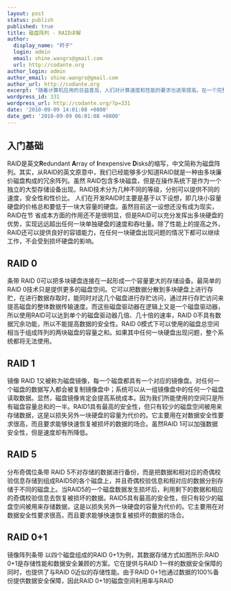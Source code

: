 ```yaml
---
layout: post
status: publish
published: true
title: 磁盘阵列 - RAID详解
author:
  display_name: "莳子"
  login: admin
  email: shine.wangrs@gmail.com
  url: http://codante.org
author_login: admin
author_email: shine.wangrs@gmail.com
author_url: http://codante.org
excerpt: "随着计算机应用的日益普及，人们对计算速度和性能的要求也逐渐提高。在一个完整的计算机系统中，CPU和内存的作用固然重要，但是数据存储设备性能的好坏和速度的快慢也直接影响到整个系统的表现。RAID技术起初主要应用于服务器高端市场，但是随着个人用户市场的成熟和发展，正不断向低端市场靠拢，从而为用户提供了一种既可以提升硬盘速度，又能够确保数据安全性的良好的解决方案。"
wordpress_id: 331
wordpress_url: http://codante.org/?p=331
date: '2010-09-09 14:01:08 +0800'
date_gmt: '2010-09-09 06:01:08 +0800'
---
```


## 入门基础

RAID是英文**R**edundant **A**rray of **I**nexpensive  **D**isks的缩写，中文简称为磁盘阵列。其实，从RAID的英文原意中，我们已经能够多少知道RAID就是一种由多块廉价磁盘构成的冗余阵列。虽然 RAID包含多块磁盘，但是在操作系统下是作为一个独立的大型存储设备出现。RAID技术分为几种不同的等级，分别可以提供不同的速度，安全性和性价比。
人们在开发RAID时主要是基于以下设想，即几块小容量硬盘的价格总和要低于一块大容量的硬盘。虽然目前这一设想还没有成为现实，RAID在节 省成本方面的作用还不是很明显，但是RAID可以充分发挥出多块硬盘的优势，实现远远超出任何一块单独硬盘的速度和吞吐量。除了性能上的提高之外，RAID还可以提供良好的容错能力，在任何一块硬盘出现问题的情况下都可以继续工作，不会受到损坏硬盘的影响。

## RAID 0

条带
RAID 0可以把多块硬盘连接在一起形成一个容量更大的存储设备。最简单的RAID 0技术只是提供更多的磁盘空间。它可以把数据分散到多块硬盘上进行存贮，在进行数据存取时，能同时对这几个磁盘进行存贮访问，通过并行存贮访问来提高磁盘的整体数据传输速度。而这些磁盘驱动器在逻辑上又是一个磁盘驱动器，所以使用RAID可以达到单个的磁盘驱动器几倍、几十倍的速率，RAID 0不具有数据冗余功能，所以不能提高数据的安全性。RAID 0模式下可以使用的磁盘总空间相当于组成阵列的两块磁盘的容量之和。如果其中任何一块硬盘出现问题，整个系统都将无法使用。

## RAID 1

镜像
RAID 1又被称为磁盘镜像，每一个磁盘都具有一个对应的镜像盘。对任何一个磁盘的数据写入都会被复制镜像盘中；系统可以从一组镜像盘中的任何一个磁盘读取数据。显然，磁盘镜像肯定会提高系统成本。因为我们所能使用的空间只是所有磁盘容量总和的一半。RAID1具有最高的安全性，但只有较少的磁盘空间被用来存储数据，这是以损失另外一块硬盘的容量为代价的。它主要用在对数据安全性要求很高，而且要求能够快速恢复被损坏的数据的场合。虽然RAID 1可以加强数据安全性，但是速度却有所降低。

## RAID 5

分布奇偶位条带
RAID 5不对存储的数据进行备份，而是把数据和相对应的奇偶校验信息存储到组成RAID5的各个磁盘上，并且奇偶校验信息和相对应的数据分别存储于不同的磁盘上。当RAID5的一个磁盘数据发生损坏后，利用剩下的数据和相应的奇偶校验信息去恢复被损坏的数据。RAID5具有最高的安全性，但只有较少的磁盘空间被用来存储数据，这是以损失另外一块硬盘的容量为代价的。它主要用在对数据安全性要求很高，而且要求能够快速恢复被损坏的数据的场合。

## RAID 0+1

镜像阵列条带
以四个磁盘组成的RAID 0+1为例，其数据存储方式如图所示:RAID 0+1是存储性能和数据安全兼顾的方案。它在提供与RAID 1一样的数据安全保障的同时，也提供了与RAID 0近似的存储性能。由于RAID 0+1也通过数据的100%备份提供数据安全保障，因此RAID 0+1的磁盘空间利用率与RAID